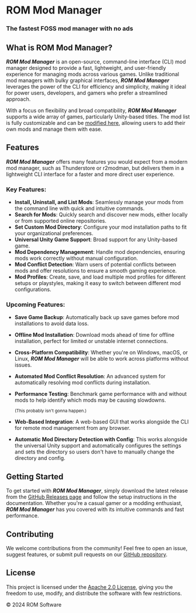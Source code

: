 # ROM Mod Manager
### The fastest FOSS mod manager with no ads

## What is ROM Mod Manager?

***ROM Mod Manager*** is an open-source, command-line interface (CLI) mod manager designed to provide a fast, lightweight, and user-friendly experience for managing mods across various games. Unlike traditional mod managers with bulky graphical interfaces, ***ROM Mod Manager*** leverages the power of the CLI for efficiency and simplicity, making it ideal for power users, developers, and gamers who prefer a streamlined approach. 

With a focus on flexibility and broad compatibility, ***ROM Mod Manager*** supports a wide array of games, particularly Unity-based titles. The mod list is fully customizable and can be [modified here](https://github.com/segadreamcast1/ROMModList), allowing users to add their own mods and manage them with ease.

## Features

***ROM Mod Manager*** offers many features you would expect from a modern mod manager, such as Thunderstore or r2modman, but delivers them in a lightweight CLI interface for a faster and more direct user experience. 

### Key Features:
- **Install, Uninstall, and List Mods**: Seamlessly manage your mods from the command line with quick and intuitive commands.
- **Search for Mods**: Quickly search and discover new mods, either locally or from supported online repositories.
- **Set Custom Mod Directory**: Configure your mod installation paths to fit your organizational preferences.
- **Universal Unity Game Support**: Broad support for any Unity-based game.
- **Mod Dependency Management**: Handle mod dependencies, ensuring mods work correctly without manual configuration.
- **Mod Conflict Detection**: Warn users of potential conflicts between mods and offer resolutions to ensure a smooth gaming experience.
- **Mod Profiles**: Create, save, and load multiple mod profiles for different setups or playstyles, making it easy to switch between different mod configurations.

### Upcoming Features:
- **Save Game Backup**: Automatically back up save games before mod installations to avoid data loss.
- **Offline Mod Installation**: Download mods ahead of time for offline installation, perfect for limited or unstable internet connections.
- **Cross-Platform Compatibility**: Whether you're on Windows, macOS, or Linux, ***ROM Mod Manager*** will be able to work across platforms without issues.
- **Automated Mod Conflict Resolution**: An advanced system for automatically resolving mod conflicts during installation.
- **Performance Testing**: Benchmark game performance with and without mods to help identify which mods may be causing slowdowns.

  <sub>(This probably isn't gonna happen.)</sub>
  
- **Web-Based Integration**: A web-based GUI that works alongside the CLI for remote mod management from any browser.
- **Automatic Mod Directory Detection with Config**: This works alongside the universal Unity support and automatically configures the settings and sets the directory so users don't have to manually change the directory and config.

## Getting Started

To get started with ***ROM Mod Manager***, simply download the latest release from the [GitHub Releases page](https://github.com/segadreamcast1/ROMManager/releases) and follow the setup instructions in the documentation. Whether you're a casual gamer or a modding enthusiast, ***ROM Mod Manager*** has you covered with its intuitive commands and fast performance.

## Contributing

We welcome contributions from the community! Feel free to open an issue, suggest features, or submit pull requests on our [GitHub repository](https://github.com/segadreamcast1/ROMManager).

## License

This project is licensed under the [Apache 2.0 License](https://www.apache.org/licenses/LICENSE-2.0), giving you the freedom to use, modify, and distribute the software with few restrictions.

&copy; 2024 ROM Software
